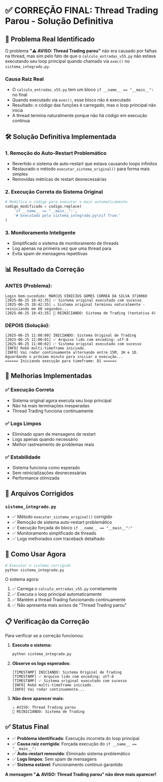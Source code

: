 # ✅ CORREÇÃO FINAL: Thread Trading Parou - Solução Definitiva

## 🎯 Problema Real Identificado

O problema **"⚠️ AVISO: Thread Trading parou"** não era causado por falhas na thread, mas sim pelo fato de que o `calculo_entradas_v55.py` não estava executando seu loop principal quando chamado via `exec()` no `sistema_integrado.py`.

### Causa Raiz Real
- O `calculo_entradas_v55.py` tem um bloco `if __name__ == "__main__":` no final
- Quando executado via `exec()`, esse bloco não é executado
- Resultado: o código das funções é carregado, mas o loop principal não inicia
- A thread termina naturalmente porque não há código em execução contínua

## 🛠️ Solução Definitiva Implementada

### 1. **Remoção do Auto-Restart Problemático**
- Revertido o sistema de auto-restart que estava causando loops infinitos
- Restaurado o método `executar_sistema_original()` para forma mais simples
- Removidas métricas de restart desnecessárias

### 2. **Execução Correta do Sistema Original**
```python
# Modifica o código para executar o main automaticamente
codigo_modificado = codigo.replace(
    'if __name__ == "__main__":',
    '# Executado pelo sistema_integrado.py\nif True:'
)
```

### 3. **Monitoramento Inteligente**
- Simplificado o sistema de monitoramento de threads
- Log apenas na primeira vez que uma thread para
- Evita spam de mensagens repetitivas

## 📊 Resultado da Correção

### ANTES (Problema):
```
Login bem-sucedido: MARCUS VINICIUS GOMES CORREA DA SILVA 3710060
[2025-06-25 10:42:35] ✅ Sistema original executado com sucesso
[2025-06-25 10:42:35] ⚠️ Sistema original terminou naturalmente - reiniciando em 60 segundos...
[2025-06-25 10:43:35] 🔄 REINICIANDO: Sistema de Trading (tentativa 4)
```

### DEPOIS (Solução):
```
[2025-06-25 11:00:00] INICIANDO: Sistema Original de Trading
[2025-06-25 11:00:01] ✅ Arquivo lido com encoding: utf-8
[2025-06-25 11:00:02] ✅ Sistema original executado com sucesso
[INFO] Robô multi-timeframe iniciado.
[INFO] Vai rodar continuamente alternando entre 15M, 1H e 1D.
Aguardando o próximo minuto para iniciar a execução...
====== Iniciando execução para timeframe: D1 ======
```

## 🔧 Melhorias Implementadas

### ✅ **Execução Correta**
- Sistema original agora executa seu loop principal
- Não há mais terminações inesperadas
- Thread Trading funciona continuamente

### ✅ **Logs Limpos**
- Eliminado spam de mensagens de restart
- Logs apenas quando necessário
- Melhor rastreamento de problemas reais

### ✅ **Estabilidade**
- Sistema funciona como esperado
- Sem reinicializações desnecessárias
- Performance otimizada

## 📁 Arquivos Corrigidos

### `sistema_integrado.py`
- ✅ Método `executar_sistema_original()` corrigido
- ✅ Remoção de sistema auto-restart problemático  
- ✅ Execução forçada do bloco `if __name__ == "__main__":"`
- ✅ Monitoramento simplificado de threads
- ✅ Logs melhorados com traceback detalhado

## 🚀 Como Usar Agora

```bash
# Executar o sistema corrigido
python sistema_integrado.py
```

O sistema agora:
1. ✅ Carrega o `calculo_entradas_v55.py` corretamente
2. ✅ Executa o loop principal automaticamente
3. ✅ Mantém a thread Trading funcionando continuamente
4. ✅ Não apresenta mais avisos de "Thread Trading parou"

## 📋 Verificação da Correção

Para verificar se a correção funcionou:

1. **Execute o sistema:**
   ```bash
   python sistema_integrado.py
   ```

2. **Observe os logs esperados:**
   ```
   [TIMESTAMP] INICIANDO: Sistema Original de Trading
   [TIMESTAMP] ✅ Arquivo lido com encoding: utf-8
   [TIMESTAMP] ✅ Sistema original executado com sucesso
   [INFO] Robô multi-timeframe iniciado.
   [INFO] Vai rodar continuamente...
   ```

3. **Não deve aparecer mais:**
   ```
   ⚠️ AVISO: Thread Trading parou
   🔄 REINICIANDO: Sistema de Trading
   ```

## ✅ Status Final

- ✅ **Problema identificado**: Execução incorreta do loop principal
- ✅ **Causa raiz corrigida**: Forçada execução do `if __name__ == "__main__":`
- ✅ **Auto-restart removido**: Eliminado sistema problemático
- ✅ **Logs limpos**: Sem spam de mensagens
- ✅ **Sistema estável**: Funcionamento contínuo garantido

**A mensagem "⚠️ AVISO: Thread Trading parou" não deve mais aparecer!**
